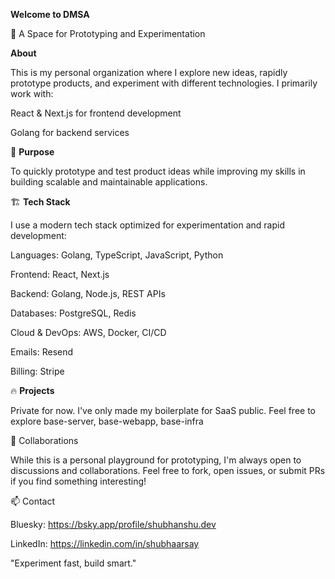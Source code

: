 **Welcome to DMSA**

🚀 A Space for Prototyping and Experimentation

**About**

This is my personal organization where I explore new ideas, rapidly prototype products, and experiment with different technologies. I primarily work with:

React & Next.js for frontend development

Golang for backend services


🚀 **Purpose**

To quickly prototype and test product ideas while improving my skills in building scalable and maintainable applications.

🏗 **Tech Stack**

I use a modern tech stack optimized for experimentation and rapid development:

Languages: Golang, TypeScript, JavaScript, Python

Frontend: React, Next.js

Backend: Golang, Node.js, REST APIs

Databases: PostgreSQL, Redis

Cloud & DevOps: AWS, Docker, CI/CD

Emails: Resend

Billing: Stripe

🔥 **Projects**

Private for now. I've only made my boilerplate for SaaS public. Feel free to explore base-server, base-webapp, base-infra

👥 Collaborations

While this is a personal playground for prototyping, I'm always open to discussions and collaborations. Feel free to fork, open issues, or submit PRs if you find something interesting!

📫 Contact

Bluesky: https://bsky.app/profile/shubhanshu.dev

LinkedIn: https://linkedin.com/in/shubhaarsay

"Experiment fast, build smart."

